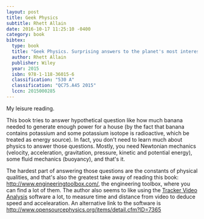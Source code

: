 ```yaml
---
layout: post
title: Geek Physics
subtitle: Rhett Allain
date: 2016-10-17 11:25:10 -0400
category: book
bibtex:
  type: book
  title: "Geek Physics. Surprising answers to the planet's most interesting questions"
  author: Rhett Allain
  publisher: Wiley
  year: 2015
  isbn: 978-1-118-36015-6
  classification: "530 A"
  classification: "QC75.A45 2015"
  lccn: 2015000285
---
```


My leisure reading.

This book tries to answer hypothetical question like how much banana needed to
generate enough power for a house (by the fact that banana contains potassium
and some potassium isotope is radioactive, which be treated as energy source).
In fact, you don't need to learn much about physics to answer those questions.
Mostly, you need Newtonian mechanics (velocity, acceleration, gravitation,
pressure, kinetic and potential energy), some fluid mechanics (buoyancy), and
that's it.

The hardest part of answering those questions are the constants of physical
qualities, and that's also the greatest take away of reading this book:
<http://www.engineeringtoolbox.com/>, the engineering toolbox, where you can
find a lot of them. The author also seems to like using the [Tracker Video
Analysis](http://www.cabrillo.edu/~dbrown/tracker/webstart/) software a lot, to
measure time and distance from video to deduce speed and accelearation. An
alternative link to the software is
<http://www.opensourcephysics.org/items/detail.cfm?ID=7365>
